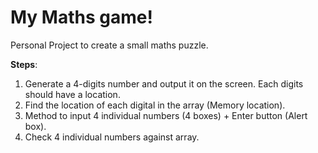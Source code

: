 # My Maths game!
Personal Project to create a small maths puzzle.

**Steps**:
1. Generate a 4-digits number and output it on the screen. Each digits should have a location.
2. Find the location of each digital in the array (Memory location).
3. Method to input 4 individual numbers (4 boxes) + Enter button (Alert box).
4. Check 4 individual numbers against array.
